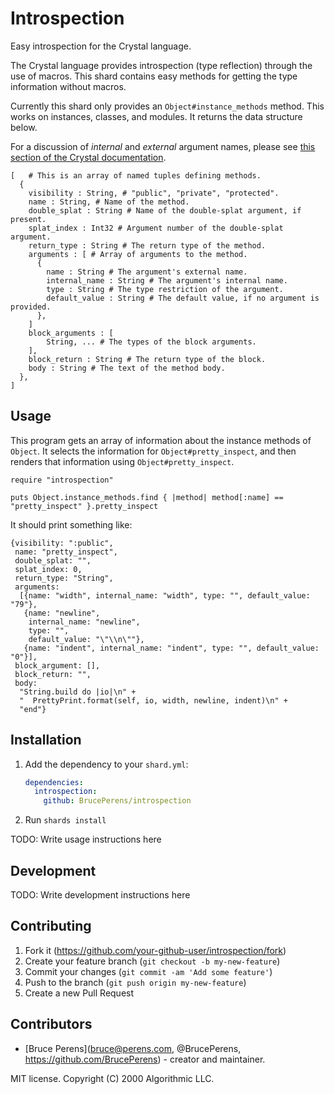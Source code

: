 # Introspection

Easy introspection for the Crystal language.

The Crystal language provides introspection (type reflection) through the use
of macros. This shard contains easy methods for getting the type information
without macros.

Currently this shard only provides an `Object#instance_methods` method.
This works on instances, classes, and modules. It returns the data
structure below.

For a discussion of *internal* and *external* argument names,
please see [this section of the Crystal documentation](https://crystal-lang.org/reference/syntax_and_semantics/default_values_named_arguments_splats_tuples_and_overloading.html#external-names).
```crystal
[   # This is an array of named tuples defining methods.
  {
    visibility : String, # "public", "private", "protected".
    name : String, # Name of the method.
    double_splat : String # Name of the double-splat argument, if present.
    splat_index : Int32 # Argument number of the double-splat argument.
    return_type : String # The return type of the method.
    arguments : [ # Array of arguments to the method.
      {
        name : String # The argument's external name.
        internal_name : String # The argument's internal name.
        type : String # The type restriction of the argument.
        default_value : String # The default value, if no argument is provided.
      },
    ]
    block_arguments : [
        String, ... # The types of the block arguments.
    ],
    block_return : String # The return type of the block.
    body : String # The text of the method body.
  },
]
```

## Usage

This program gets an array of information about the instance methods
of `Object`. It selects the information for `Object#pretty_inspect`,
and then renders that information using `Object#pretty_inspect`.
```crystal
require "introspection"

puts Object.instance_methods.find { |method| method[:name] == "pretty_inspect" }.pretty_inspect
```
It should print something like:
```
{visibility: ":public",
 name: "pretty_inspect",
 double_splat: "",
 splat_index: 0,
 return_type: "String",
 arguments: 
  [{name: "width", internal_name: "width", type: "", default_value: "79"},
   {name: "newline",
    internal_name: "newline",
    type: "",
    default_value: "\"\\n\""},
   {name: "indent", internal_name: "indent", type: "", default_value: "0"}],
 block_argument: [],
 block_return: "",
 body: 
  "String.build do |io|\n" +
  "  PrettyPrint.format(self, io, width, newline, indent)\n" +
  "end"}
```

## Installation

1. Add the dependency to your `shard.yml`:

   ```yaml
   dependencies:
     introspection:
       github: BrucePerens/introspection
   ```

2. Run `shards install`
  
TODO: Write usage instructions here

## Development

TODO: Write development instructions here

## Contributing

1. Fork it (<https://github.com/your-github-user/introspection/fork>)
2. Create your feature branch (`git checkout -b my-new-feature`)
3. Commit your changes (`git commit -am 'Add some feature'`)
4. Push to the branch (`git push origin my-new-feature`)
5. Create a new Pull Request

## Contributors

- [Bruce Perens](<bruce@perens.com>, @BrucePerens, <https://github.com/BrucePerens>) - creator and maintainer.

MIT license. Copyright (C) 2000 Algorithmic LLC.
